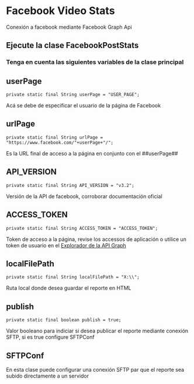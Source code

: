 # Facebook Video Stats

Conexión a facebook mediante Facebook Graph Api

## Ejecute la clase FacebookPostStats

### Tenga en cuenta las siguientes variables de la clase principal

## userPage
```
private static final String userPage = "USER_PAGE";
```
Acá se debe de especificar el usuario de la página de Facebook

## urlPage
```
private static final String urlPage = "https://www.facebook.com/"+userPage+"/";
```
Es la URL final de acceso a la página en conjunto con el ##userPage##
     
## API_VERSION
```
private static final String API_VERSION = "v3.2";    
```
Versión de la API de facebook, corroborar documentación oficial

## ACCESS_TOKEN
```
private static final String ACCESS_TOKEN = "ACCESS_TOKEN";
```
Token de acceso a la página, revise los accessos de aplicación o utilice un token de usuario en el [Explorador de la API Graph](https://developers.facebook.com/tools/explorer/)

## localFilePath
```
private static final String localFilePath = "X:\\";
```
Ruta local donde desea guardar el reporte en HTML
     
## publish
```
private static final boolean publish = true;
```
Valor booleano para indiciar si desea publicar el reporte mediante conexión SFTP, si es true configure SFTPConf

## SFTPConf

En esta clase puede configurar una conexión SFTP par que el reporte sea subido directamente a un servidor
